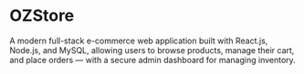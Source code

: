 # OZStore
A modern full-stack e-commerce web application built with React.js, Node.js, and MySQL, allowing users to browse products, manage their cart, and place orders — with a secure admin dashboard for managing inventory.
